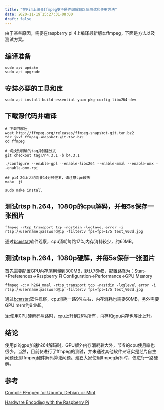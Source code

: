 ```yaml
---
title: "在Pi4上编译ffmpeg支持硬件编解码以及测试和使用方法"
date: 2020-11-19T15:27:31+08:00
draft: false
---
```


由于某些原因，需要在raspberry pi 4上编译最新版本ffmpeg，下面是方法以及测试方案。

## 编译准备

```
sudo apt update
sudo apt upgrade
```

## 安装必要的工具和库

```
sudo apt install build-essential yasm pkg-config libx264-dev
```

## 下载源代码并编译

```
# 下载并解压
wget http://ffmpeg.org/releases/ffmpeg-snapshot-git.tar.bz2
tar jxvf ffmpeg-snapshot-git.tar.bz2
cd ffmpeg

# 切换到明确的tag并创建分支
git checkout tags/n4.3.1 -b b4.3.1

./configure --enable-gpl --enable-libx264 --enable-mmal --enable-omx --enable-omx-rpi

## pi4 2G上大约需要14分钟左右，请注意cpu散热
make -j4

sudo make install
```

## 测试rtsp h.264，1080p的cpu解码，并每5s保存一张图片

```
ffmpeg -rtsp_transport tcp -nostdin -loglevel error -i rtsp://username:password@ip -filter:v fps=fps=1/5 test_%03d.jpg
```

通过[bcmstat](https://github.com/MilhouseVH/bcmstat)软件观察，cpu消耗每路17%,内存消耗较少，约60MB。

## 测试rtsp h.264，1080p硬解，并每5s保存一张图片

首先需要配置GPU内存施用量到300MB，默认76MB，配置路径为：Start->Preferences->Raspberry Pi Configuration->Performance->GPU Memory

```
ffmpeg -c:v h264_mmal -rtsp_transport tcp -nostdin -loglevel error -i rtsp://username:password@ip -filter:v fps=fps=1/5 test_%03d.jpg
```

通过[bcmstat](https://github.com/MilhouseVH/bcmstat)软件观察，cpu消耗一路9%左右，内存消耗也需要60MB，另外需要GPU mem约94MB。

`注`:使用GPU硬解码两路时，cpu上升到28%所有，内存和gpu内存也等比上升。

## 结论

使用pi的gpu加速h264解码时，GPU额外内存消耗较大外，节省的cpu使用率也很少。当然，目前仅进行了ffmpeg的测试，并未通过其他软件来证实是芯片自生问题还是ffmpeg硬件解码算法问题。建议大家使用ffmpeg解码时，仅进行一路硬解。

## 参考

[Compile FFmpeg for Ubuntu, Debian, or Mint](https://trac.ffmpeg.org/wiki/CompilationGuide/Ubuntu)

[Hardware Encoding with the Raspberry Pi](https://www.redhenlab.org/home/the-cognitive-core-research-topics-in-red-hen/the-barnyard/hardware-encoding-with-the-raspberry-pi)

